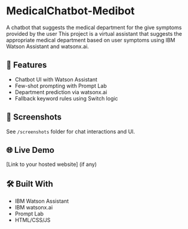 # MedicalChatbot-Medibot
A chatbot that suggests the medical department for the give symptoms provided by the user
This project is a virtual assistant that suggests the appropriate medical department based on user symptoms using IBM Watson Assistant and watsonx.ai.

## 🔧 Features
- Chatbot UI with Watson Assistant
- Few-shot prompting with Prompt Lab
- Department prediction via watsonx.ai
- Fallback keyword rules using Switch logic

## 📸 Screenshots
See `/screenshots` folder for chat interactions and UI.

## 🌐 Live Demo
[Link to your hosted website] (if any)

## 🛠 Built With
- IBM Watson Assistant
- IBM watsonx.ai
- Prompt Lab
- HTML/CSS/JS

